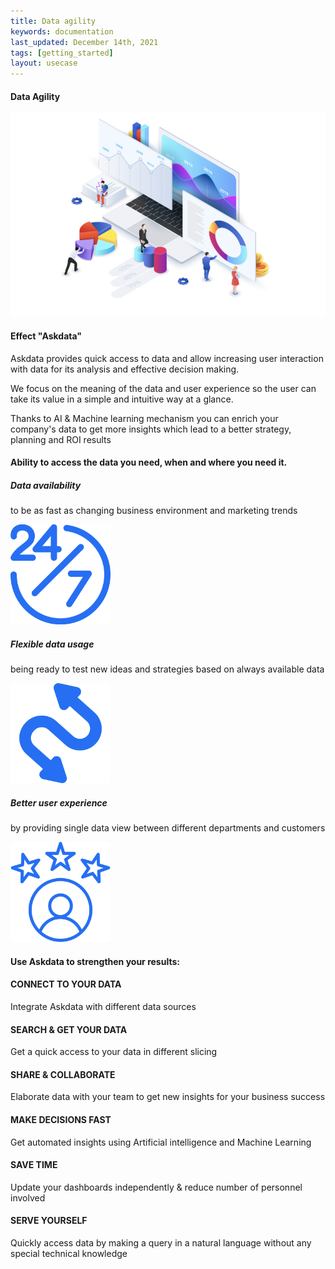 ```yaml
---
title: Data agility
keywords: documentation
last_updated: December 14th, 2021
tags: [getting_started]
layout: usecase
---
```


#### Data Agility

<img src="/media/use-cases/icons/dashboards.png" class="image-doc p-3">

#### Effect "Askdata"

Askdata provides quick access to data and allow increasing user interaction with data for its analysis and effective decision making. 

We focus on the meaning of the data and user experience so the user can take its value in a simple and intuitive way at a glance.  

Thanks to AI & Machine learning mechanism you can enrich your company's data to get more insights which lead to a  better strategy, planning and ROI results

#### Ability to access the data you need, when and where you need it.

<div class="row">
  <div class="col-sm-4">
    <div class="card">
      <div class="card-body text-center">
        <h5 class="card-title">Data availability</h5>
        <p class="card-text">to be as fast as changing business environment and marketing trends</p>
         <img src="/media/use-cases/icons/agility_1.png" class="card-img" alt="Sales Accuracy" style="max-width:160px">
      </div>
    </div>
  </div>
  <div class="col-sm-4">
    <div class="card">
      <div class="card-body text-center">
        <h5 class="card-title">Flexible data usage</h5>
        <p class="card-text">being ready to test new ideas and strategies based on always available data</p>
        <img src="/media/use-cases/icons/agility_2.png" class="card-img" alt="Sales Accuracy" style="max-width:160px">
      </div>
    </div>
  </div>
    <div class="col-sm-4">
    <div class="card">
      <div class="card-body text-center">
        <h5 class="card-title">Better user experience</h5>
        <p class="card-text">by providing single data view between different departments and customers</p>
        <img src="/media/use-cases/icons/agility_3.png" class="card-img" alt="Sales Accuracy" style="max-width:160px">
      </div>
    </div>
  </div>
</div>

#### Use Askdata to strengthen your results:

#### CONNECT TO YOUR DATA

Integrate Askdata with different data sources 

#### SEARCH & GET YOUR DATA

Get a quick access to your data in different slicing 

#### SHARE & COLLABORATE

Elaborate data with your team to get new insights for your business success 

#### MAKE DECISIONS FAST

Get automated insights using Artificial intelligence and Machine Learning

#### SAVE TIME

Update your dashboards independently & reduce number of personnel involved 

#### SERVE YOURSELF

Quickly access data by making a query in a natural language without any special technical knowledge 
